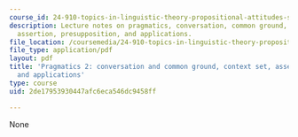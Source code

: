 ```yaml
---
course_id: 24-910-topics-in-linguistic-theory-propositional-attitudes-spring-2009
description: Lecture notes on pragmatics, conversation, common ground, context set,
  assertion, presupposition, and applications.
file_location: /coursemedia/24-910-topics-in-linguistic-theory-propositional-attitudes-spring-2009/2de17953930447afc6eca546dc9458ff_MIT24_910s09_lec09.pdf
file_type: application/pdf
layout: pdf
title: 'Pragmatics 2: conversation and common ground, context set, assertion, presupposition,
  and applications'
type: course
uid: 2de17953930447afc6eca546dc9458ff

---
```

None